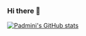 ### Hi there 👋
[![Padmini's GitHub stats](https://github-readme-stats.vercel.app/api?username=pam06)](https://github.com/anuraghazra/github-readme-stats)
<!--
**pam06/pam06** is a ✨ _special_ ✨ repository because its `README.md` (this file) appears on your GitHub profile.

Here are some ideas to get you started:

- 🔭 I’m currently working on ...
- 🌱 I’m currently learning ...
- 👯 I’m looking to collaborate on ...
- 🤔 I’m looking for help with ...
- 💬 Ask me about ...
- 📫 How to reach me: ...
- 😄 Pronouns: ...
- ⚡ Fun fact: ...
-->
